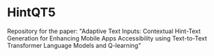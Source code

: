 # HintQT5
Repository for the paper: "Adaptive Text Inputs: Contextual Hint-Text Generation for Enhancing Mobile Apps Accessibility using Text-to-Text Transformer Language Models and Q-learning"
